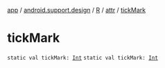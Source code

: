 [app](../../../index.md) / [android.support.design](../../index.md) / [R](../index.md) / [attr](index.md) / [tickMark](.)

# tickMark

`static val tickMark: `[`Int`](https://kotlinlang.org/api/latest/jvm/stdlib/kotlin/-int/index.html)
`static val tickMark: `[`Int`](https://kotlinlang.org/api/latest/jvm/stdlib/kotlin/-int/index.html)